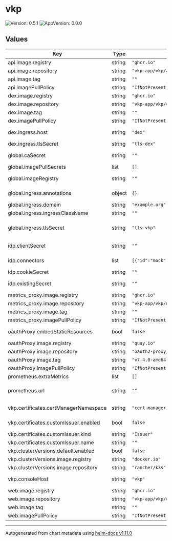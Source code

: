 # vkp

![Version: 0.5.1](https://img.shields.io/badge/Version-0.5.1-informational?style=flat-square) ![AppVersion: 0.0.0](https://img.shields.io/badge/AppVersion-0.0.0-informational?style=flat-square)

## Values

| Key | Type | Default | Description |
|-----|------|---------|-------------|
| api.image.registry | string | `"ghcr.io"` | APIServer image registry |
| api.image.repository | string | `"vkp-app/vkp/apiserver"` | API Server image repository |
| api.image.tag | string | `""` | APIServer image tag (defaults to .Chart.AppVersion) |
| api.imagePullPolicy | string | `"IfNotPresent"` | APIServer image pull policy |
| dex.image.registry | string | `"ghcr.io"` | Dex image registry |
| dex.image.repository | string | `"vkp-app/vkp/dex"` | Dex image repository |
| dex.image.tag | string | `""` | Dex image tag |
| dex.imagePullPolicy | string | `"IfNotPresent"` | Dex image pull policy |
| dex.ingress.host | string | `"dex"` | Dex host. Always includes the `global.ingress.domain` as a suffix (e.g. setting this to "foo" will result in "foo.example.org"). |
| dex.ingress.tlsSecret | string | `"tls-dex"` | Dex TLS certificate |
| global.caSecret | string | `""` | Custom Certificate Authority to use for all components. Generally this should contain a single CA, but it can support many. |
| global.imagePullSecrets | list | `[]` | Global container registry secret names as an array. |
| global.imageRegistry | string | `""` | Global container image registry. Takes priority of any `image.registry` definitions. |
| global.ingress.annotations | object | `{}` | Annotations to add to all ingress resources (e.g. cert-manager issuers) |
| global.ingress.domain | string | `"example.org"` | Base domain for components to be hosted on. |
| global.ingress.ingressClassName | string | `""` | IngressClass that will be used to implement the Ingress. |
| global.ingress.tlsSecret | string | `"tls-vkp"` | TLS certificate to use for ingress. Doesn't need to exist if cert-manager is creating it (assuming you have set your annotations correctly). |
| idp.clientSecret | string | `""` | OIDC client secret that VKP components will use to authenticate to Dex |
| idp.connectors | list | `[{"id":"mock","name":"Mock","type":"mockCallback"}]` | Dex connectors that VKP will delegate authentication to. https://dexidp.io/docs/connectors/ |
| idp.cookieSecret | string | `""` | Secret to use for the Oauth proxy cookies |
| idp.existingSecret | string | `""` | Existing secret to load credentials from. Must contain `DEX_CLIENT_SECRET` and `OAUTH2_PROXY_COOKIE_SECRET` keys |
| metrics_proxy.image.registry | string | `"ghcr.io"` | Metrics Proxy image registry |
| metrics_proxy.image.repository | string | `"vkp-app/vkp/metrics-proxy"` | Metrics Proxy image repository |
| metrics_proxy.image.tag | string | `""` | Metrics Proxy image tag |
| metrics_proxy.imagePullPolicy | string | `"IfNotPresent"` | Metrics Proxy image pull policy |
| oauthProxy.embedStaticResources | bool | `false` | Whether to use embedded static files (e.g. CSS). Required to work without an internet connection. |
| oauthProxy.image.registry | string | `"quay.io"` | Oauth proxy image registry |
| oauthProxy.image.repository | string | `"oauth2-proxy/oauth2-proxy"` | Oauth proxy image repository |
| oauthProxy.image.tag | string | `"v7.4.0-amd64"` | Oauth proxy image tag |
| oauthProxy.imagePullPolicy | string | `"IfNotPresent"` | Oauth proxy image pull policy |
| prometheus.extraMetrics | list | `[]` | Additional metrics to show on the cluster overview page. |
| prometheus.url | string | `""` | Url to the prometheus instance. Embedded environment variables will be expanded e.g. `http://$PROMETHEUS_USERNAME:$PROMETHEUS_PASSWORD@prometheus:9090` |
| vkp.certificates.certManagerNamespace | string | `"cert-manager"` | Name of the Cert Manager namespace that we can use to create ClusterIssuer's |
| vkp.certificates.customIssuer.enabled | bool | `false` | Disables the default self-signed issuer used to bootstrap the VKP Certificate Authority. |
| vkp.certificates.customIssuer.kind | string | `"Issuer"` | Kind (Issuer/ClusterIssuer) of the resource to bootstrap from. |
| vkp.certificates.customIssuer.name | string | `""` | Name of the Issuer/ClusterIssuer to bootstrap from. |
| vkp.clusterVersions.default.enabled | bool | `false` | Install default ClusterVersions. Disable to supply your own. |
| vkp.clusterVersions.image.registry | string | `"docker.io"` | Container registry to pull images from. |
| vkp.clusterVersions.image.repository | string | `"rancher/k3s"` | Repository containing cluster images. |
| vkp.consoleHost | string | `"vkp"` | Console host. Always includes the `global.ingress.domain` as a suffix (e.g. setting this to "foo" will result in "foo.example.org"). |
| web.image.registry | string | `"ghcr.io"` | Web image registry |
| web.image.repository | string | `"vkp-app/vkp/web"` | Web image repository |
| web.image.tag | string | `""` | Web image tag (defaults to .Chart.AppVersion) |
| web.imagePullPolicy | string | `"IfNotPresent"` | Web image pull policy |

----------------------------------------------
Autogenerated from chart metadata using [helm-docs v1.11.0](https://github.com/norwoodj/helm-docs/releases/v1.11.0)
